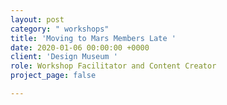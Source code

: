 ```yaml
---
layout: post
category: " workshops"
title: 'Moving to Mars Members Late '
date: 2020-01-06 00:00:00 +0000
client: 'Design Museum '
role: Workshop Facilitator and Content Creator
project_page: false

---
```

